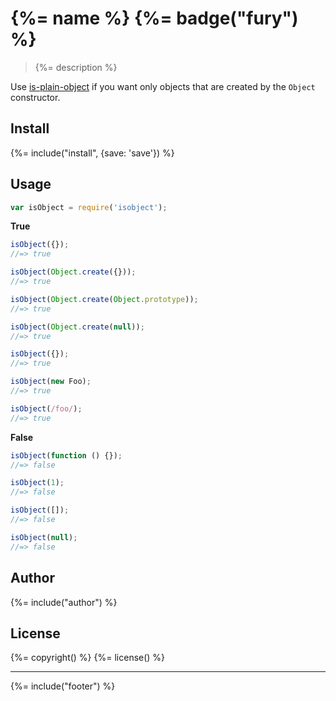 # {%= name %} {%= badge("fury") %}

> {%= description %}

Use [is-plain-object](https://github.com/jonschlinkert/is-plain-object) if you want only objects that are created by the `Object` constructor.

## Install
{%= include("install", {save: 'save'}) %}

## Usage

```js
var isObject = require('isobject');
```

**True**

```js
isObject({});
//=> true

isObject(Object.create({}));
//=> true

isObject(Object.create(Object.prototype));
//=> true

isObject(Object.create(null));
//=> true

isObject({});
//=> true

isObject(new Foo);
//=> true

isObject(/foo/);
//=> true
```

**False**

```js
isObject(function () {});
//=> false

isObject(1);
//=> false

isObject([]);
//=> false

isObject(null);
//=> false
```

## Author
{%= include("author") %}

## License
{%= copyright() %}
{%= license() %}

***

{%= include("footer") %}